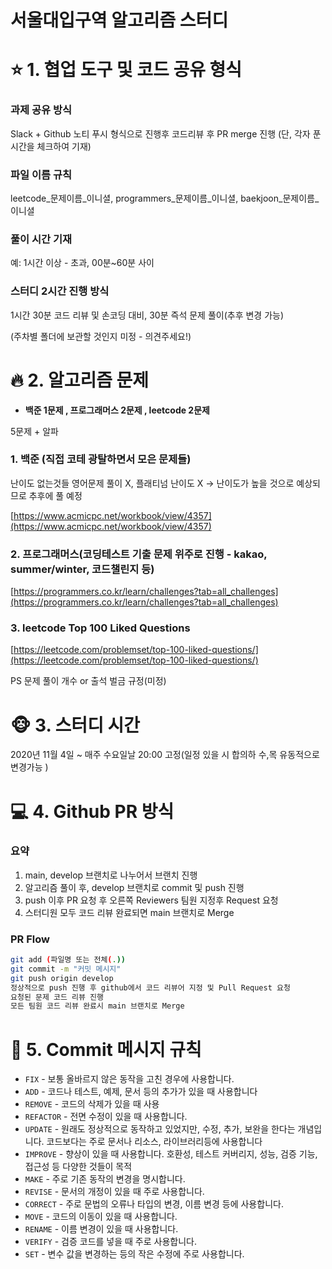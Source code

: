 # 서울대입구역 알고리즘 스터디 

# ⭐️ 1. 협업 도구 및 코드 공유 형식

### 과제 공유 방식

Slack + Github 노티 푸시 형식으로 진행후 코드리뷰 후 PR merge 진행 (단, 각자 푼 시간을 체크하여 기재)

### 파일 이름 규칙

leetcode_문제이름_이니셜, programmers_문제이름_이니셜, baekjoon_문제이름_이니셜

### 풀이 시간 기재

예: 1시간 이상 - 초과, 00분~60분 사이

### 스터디 2시간 진행 방식

1시간 30분 코드 리뷰 및 손코딩 대비, 30분 즉석 문제 풀이(추후 변경 가능)

(주차별 폴더에 보관할 것인지 미정 - 의견주세요!)

# 🔥 2. 알고리즘 문제

- **백준 1문제 , 프로그래머스 2문제 , leetcode 2문제**

5문제 + 알파

### 1.  백준 (직접 코테 광탈하면서 모은 문제들)

난이도 없는것들 영어문제 풀이 X, 플래티넘 난이도 X → 난이도가 높을 것으로 예상되므로 추후에 풀 예정

[https://www.acmicpc.net/workbook/view/4357](https://www.acmicpc.net/workbook/view/4357)

### 2. 프로그래머스(코딩테스트 기출 문제 위주로 진행 - kakao, summer/winter, 코드챌린지 등)

[https://programmers.co.kr/learn/challenges?tab=all_challenges](https://programmers.co.kr/learn/challenges?tab=all_challenges)

### 3. leetcode  Top 100 Liked Questions

[https://leetcode.com/problemset/top-100-liked-questions/](https://leetcode.com/problemset/top-100-liked-questions/)

PS 문제 풀이 개수 or 출석 벌금 규정(미정)

# 🐵 3. 스터디 시간

2020년 11월 4일 ~ 매주 수요일날 20:00 고정(일정 있을 시 합의하 수,목 유동적으로 변경가능 )

# 💻 4. Github PR 방식


### 요약
1. main, develop 브랜치로 나누어서 브랜치 진행
2. 알고리즘 풀이 후, develop 브랜치로 commit 및 push 진행 
2. push 이후 PR 요청 후 오른쪽 Reviewers 팀원 지정후 Request 요청
3. 스터디원 모두 코드 리뷰 완료되면 main 브랜치로 Merge

### PR Flow 

```Bash
git add (파일명 또는 전체(.))
git commit -m "커밋 메시지"
git push origin develop
정상적으로 push 진행 후 github에서 코드 리뷰어 지정 및 Pull Request 요청
요청된 문제 코드 리뷰 진행
모든 팀원 코드 리뷰 완료시 main 브랜치로 Merge
```


# 📌 5. Commit 메시지 규칙

- `FIX` - 보통 올바르지 않은 동작을 고친 경우에 사용합니다.
- `ADD` - 코드나 테스트, 예제, 문서 등의 추가가 있을 때 사용합니다
- `REMOVE` - 코드의 삭제가 있을 때 사용
- `REFACTOR` - 전면 수정이 있을 때 사용합니다.
- `UPDATE` - 원래도 정상적으로 동작하고 있었지만, 수정, 추가, 보완을 한다는 개념입니다. 코드보다는 주로 문서나 리소스, 라이브러리등에 사용합니다
- `IMPROVE` - 향상이 있을 때 사용합니다. 호환성, 테스트 커버리지, 성능, 검증 기능, 접근성 등 다양한 것들이 목적
- `MAKE` - 주로 기존 동작의 변경을 명시합니다.
- `REVISE` - 문서의 개정이 있을 때 주로 사용합니다.
- `CORRECT` - 주로 문법의 오류나 타입의 변경, 이름 변경 등에 사용합니다.
- `MOVE` - 코드의 이동이 있을 때 사용합니다.
- `RENAME` - 이름 변경이 있을 때 사용합니다.
- `VERIFY` - 검증 코드를 넣을 때 주로 사용합니다.
- `SET` - 변수 값을 변경하는 등의 작은 수정에 주로 사용합니다.
